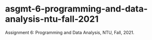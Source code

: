 # asgmt-6-programming-and-data-analysis-ntu-fall-2021
Assignment 6: Programming and Data Analysis, NTU, Fall, 2021.
